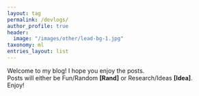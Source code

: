 ```yaml
---
layout: tag
permalink: /devlogs/
author_profile: true
header:
  image: "/images/other/lead-bg-1.jpg"
taxonomy: ml
entries_layout: list
---
```


Welcome to my blog! I hope you enjoy the posts.  
Posts will either be Fun/Random <b>[Rand]</b> or Research/Ideas <b>[Idea]</b>.  
Enjoy!